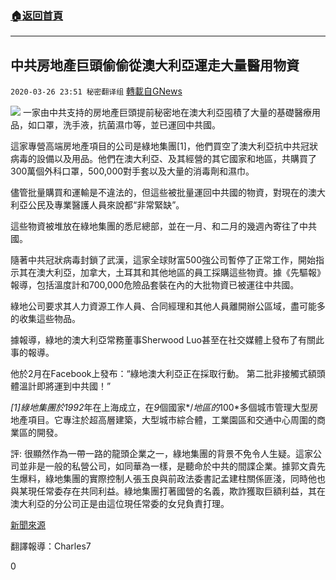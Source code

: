 ###  [:house:返回首頁](https://github.com/ourhimalayas/txt)
---

## 中共房地產巨頭偷偷從澳大利亞運走大量醫用物資
`2020-03-26 23:51 秘密翻译组` [轉載自GNews](https://gnews.org/zh-hant/153942/)

![](https://s3-ap-northeast-1.amazonaws.com/news.guo.offload.media/wp-content/uploads/2020/03/26234711/A274A4CB-CC14-4030-9840-1F5295BF1482.jpeg)
一家由中共支持的房地產巨頭提前秘密地在澳大利亞囤積了大量的基礎醫療用品，如口罩，洗手液，抗菌濕巾等，並已運回中共國。

這家專營高端房地產項目的公司是綠地集團[1]，他們買空了澳大利亞抗中共冠狀病毒的設備以及用品。他們在澳大利亞、及其經營的其它國家和地區，共購買了300萬個外科口罩，500,000對手套以及大量的消毒劑和濕巾。

儘管批量購買和運輸是不違法的，但這些被批量運回中共國的物資，對現在的澳大利亞公民及專業醫護人員來說都“非常緊缺”。

這些物資被堆放在綠地集團的悉尼總部，並在一月、和二月的幾週內寄往了中共國。

隨著中共冠狀病毒封鎖了武漢，這家全球財富500強公司暫停了正常工作，開始指示其在澳大利亞，加拿大，土耳其和其他地區的員工採購這些物資。據《先驅報》報導，包括溫度計和700,000危險品套裝在內的大批物資已被運往中共國。

綠地公司要求其人力資源工作人員、合同經理和其他人員離開辦公區域，盡可能多的收集這些物品。

據報導，綠地的澳大利亞常務董事Sherwood Luo甚至在社交媒體上發布了有關此事的報導。

他於2月在Facebook上發布：“綠地澳大利亞正在採取行動。 第二批非接觸式額頭體溫計即將運到中共國！”

*[1]*綠地集團於*1992*年在上海成立，在*9*個國家*/*地區的*100*多個城市管理大型房地產項目。它專注於超高層建築，大型城市綜合體，工業園區和交通中心周圍的商業區的開發。

評: 很顯然作為一帶一路的龍頭企業之一，綠地集團的背景不免令人生疑。這家公司並非是一般的私營公司，如同華為一樣，是聽命於中共的間諜企業。據郭文貴先生爆料，綠地集團的實際控制人張玉良與前政法委書記孟建柱關係匪淺，同時他也與某現任常委存在共同利益。綠地集團打著國營的名義，欺詐獲取巨額利益，其在澳大利亞的分公司正是由這位現任常委的女兒負責打理。

[新聞來源](https://www.couriermail.com.au/business/companies/chinese-company-shipped-out-millions-of-australias-masks-hand-sanitiser-glove-supplies/news-story/d5324e3676d38af509d5ac25c56e7cec)

翻譯報導：Charles7

0
